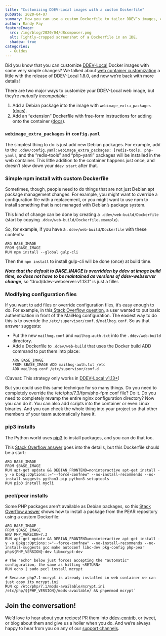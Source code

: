 ```yaml
---
title: "Customizing DDEV-Local images with a custom Dockerfile"
pubDate: 2020-04-07
summary: How you can use a custom Dockerfile to tailor DDEV’s images, complete with examples.
author: Randy Fay
featureImage:
  src: /img/blog/2020/04/d8composer.png
  alt: Tightly-cropped screenshot of a Dockerfile in an IDE.
  shadow: true
categories:
  - Guides
---
```


Did you know that you can customize [DDEV-Local](https://ddev.com/ddev-local/) Docker images with some very simple changes? We talked about [web container customization](https://ddev.com/ddev-local/ddev-local-web-container-customization-in-v1-8-0/) a little with the release of DDEV-Local 1.8.0, and now we’re back with more details!

There are two major ways to customize your DDEV-Local web image, but they’re _mutually incompatible_:

1. Add a Debian package into the image with `webimage_extra_packages` ([docs](https://ddev.readthedocs.io/en/stable/users/extend/customizing-images/#adding-extra-debian-packages-with-webimage%5Fextra%5Fpackages-and-dbimage%5Fextra%5Fpackages)).
2. Add an “extension” Dockerfile with free-form instructions for adding onto the container ([docs](https://ddev.readthedocs.io/en/stable/users/extend/customizing-images/#adding-extra-dockerfiles-for-webimage-and-dbimage)).

### `webimage_extra_packages` in `config.yaml`

The simplest thing to do is just add new Debian packages. For example, add to the `.ddev/config.yaml`: `webimage_extra_packages: [redis-tools, php-yaml]`, and the “redis-tools” and “php-yaml” packages will be installed in the web container. This little addition to the container happens just once, and doesn’t slow down your `ddev start` after that.

### Simple npm install with custom Dockerfile

Sometimes, though, people need to do things that are not just Debian apt package management changes. For example, you might want to override a configuration file with a replacement, or you might want to use npm to install something that is not managed with Debian’s package system.

This kind of change can be done by creating a `.ddev/web-build/Dockerfile` (start by copying `.ddev/web-build/Dockerfile.example`).

So, for example, if you have a `.ddev/web-build/Dockerfile` with these contents:

```docker
ARG BASE_IMAGE
FROM $BASE_IMAGE
RUN npm install --global gulp-cli
```

Then the `npm install` to install gulp-cli will be done (once) at build time.

_**Note that the default to BASE_IMAGE is overridden by ddev at image build time, so does not have to be maintained as versions of ddev-webserver change**_, so “drud/ddev-webserver:v1.13.1” is just a filler.

### Modifying configuration files

If you want to add files or override configuration files, it’s easy enough to do. For example, in this[ Stack Overflow question](https://stackoverflow.com/questions/60162842/how-can-i-add-basic-authentication-to-the-mailhog-service-in-ddev-local), a user wanted to put basic authentication in front of the MailHog configuration. The easiest way to do this is to override the `/etc/supervisor/conf.d/mailhog.conf`. So as that answer suggests:

- Put the new `mailhog.conf` and `mailhog-auth.txt` into the `.ddev/web-build` directory.
- Add a Dockerfile to `.ddev/web-build` that uses the Docker build ADD command to put them into place:
  ```docker
  ARG BASE_IMAGE
  FROM $BASE_IMAGE ADD mailhog-auth.txt /etc
  ADD mailhog.conf /etc/supervisor/conf.d
  ```

(Caveat: This strategy only works in [DDEV-Local v1.13+](https://github.com/drud/ddev/releases))

But you could use this same technique for so many things. Do you need to completely override the /etc/php/7.3/fpm/php-fpm.conf file? Do it. Do you need to completely revamp the entire nginx configuration directory? Now you can do it. You can also add scripts into the container or even Linux binaries. And you can check the whole thing into your project so that other members of your team automatically have it.

### pip3 installs

The Python world uses [pip3](https://pip.pypa.io/en/stable/) to install packages, and you can do that too.

This [Stack Overflow answer](https://stackoverflow.com/a/60683558/215713) goes into the details, but this Dockerfile should be a start:

```docker
ARG BASE_IMAGE
FROM $BASE_IMAGE
RUN apt-get update && DEBIAN_FRONTEND=noninteractive apt-get install -y -o Dpkg::Options::="--force-confnew" --no-install-recommends --no-install-suggests python3-pip python3-setuptools
RUN pip3 install mycli
```

### pecl/pear installs

Some PHP packages aren’t available as Debian packages, so this [Stack Overflow answer](https://stackoverflow.com/a/60554990/215713) shows how to install a package from the PEAR repository using a custom Dockerfile:

```docker
ARG BASE_IMAGE
FROM $BASE_IMAGE
ENV PHP_VERSION=7.3
RUN apt-get update && DEBIAN_FRONTEND=noninteractive apt-get install -y -o Dpkg::Options::="--force-confnew" --no-install-recommends --no-install-suggests gcc make autoconf libc-dev pkg-config php-pear php${PHP_VERSION}-dev libmcrypt-dev

# The "echo" below just forces accepting the "automatic" configuration, the same as hitting <RETURN>
RUN echo | sudo pecl install mcrypt

# Because php7.1-mcrypt is already installed in web container we can just copy its mcrypt.ini
RUN cp /etc/php/7.1/mods-available/mcrypt.ini /etc/php/${PHP_VERSION}/mods-available/ && phpenmod mcrypt`
```

## Join the conversation!

We’d love to hear about your recipes! PR them into [ddev-contrib](http://github.com/ddev/ddev-contrib), or tweet, or blog about them and give us a holler when you do. And we’re always happy to hear from you on any of our [support channels](https://ddev.readthedocs.io/en/stable/#support-and-user-contributed-documentation).
